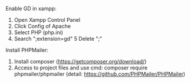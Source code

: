 Enable GD in xampp:
1. Open Xampp Control Panel
2. Click Config of Apache
3. Select PHP (php.ini)
4. Search ";extension=gd"
5 Delete ";"

Install PHPMailer:
1. Install composer (https://getcomposer.org/download/)
2. Access to project files and use cmd: composer require phpmailer/phpmailer (detail: https://github.com/PHPMailer/PHPMailer)
